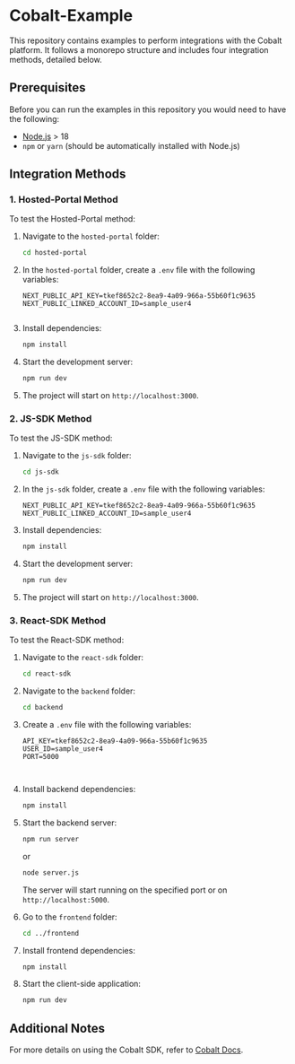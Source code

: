 # Cobalt-Example

This repository contains examples to perform integrations with the Cobalt platform. It follows a monorepo structure and includes four integration methods, detailed below.

## Prerequisites
Before you can run the examples in this repository you would need to have the following:
- [Node.js](https://nodejs.org/en/download) > 18
- `npm` or `yarn` (should be automatically installed with Node.js)

## Integration Methods

### 1. Hosted-Portal Method
To test the Hosted-Portal method:
1. Navigate to the `hosted-portal` folder:
   ```bash
   cd hosted-portal
   ```

2. In the `hosted-portal` folder, create a `.env` file with the following variables:
   ```env
   NEXT_PUBLIC_API_KEY=tkef8652c2-8ea9-4a09-966a-55b60f1c9635
   NEXT_PUBLIC_LINKED_ACCOUNT_ID=sample_user4


3. Install dependencies:
   ```bash
   npm install
   ```

4. Start the development server:
   ```bash
   npm run dev
   ```

5. The project will start on `http://localhost:3000`.

### 2. JS-SDK Method
To test the JS-SDK method:
1. Navigate to the `js-sdk` folder:
   ```bash
   cd js-sdk
   ```

2. In the `js-sdk` folder, create a `.env` file with the following variables:
   ```env
   NEXT_PUBLIC_API_KEY=tkef8652c2-8ea9-4a09-966a-55b60f1c9635
   NEXT_PUBLIC_LINKED_ACCOUNT_ID=sample_user4

3. Install dependencies:
   ```bash
   npm install
   ```

4. Start the development server:
   ```bash
   npm run dev
   ```

5. The project will start on `http://localhost:3000`.

### 3. React-SDK Method
To test the React-SDK method:
1. Navigate to the `react-sdk` folder:
   ```bash
   cd react-sdk
   ```

2. Navigate to the `backend` folder:
   ```bash
   cd backend
   ```

3. Create a `.env` file with the following variables:
   ```env
   API_KEY=tkef8652c2-8ea9-4a09-966a-55b60f1c9635
   USER_ID=sample_user4
   PORT=5000

   

4. Install backend dependencies:
   ```bash
   npm install
   ```

5. Start the backend server:
   ```bash
   npm run server
   ```
   or
   ```bash
   node server.js
   ```
   The server will start running on the specified port or on `http://localhost:5000`.

6. Go to the `frontend` folder:
   ```bash
   cd ../frontend
   ```

7. Install frontend dependencies:
   ```bash
   npm install
   ```

8. Start the client-side application:
   ```bash
   npm run dev
   

## Additional Notes
For more details on using the Cobalt SDK, refer to [Cobalt Docs](https://docs.gocobalt.io/introduction).
